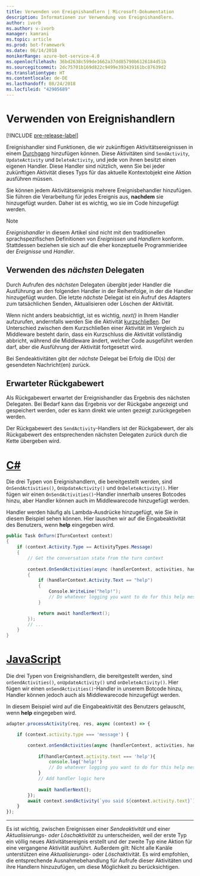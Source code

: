 ```yaml
---
title: Verwenden von Ereignishandlern | Microsoft-Dokumentation
description: Informationen zur Verwendung von Ereignishandlern.
author: ivorb
ms.author: v-ivorb
manager: kamrani
ms.topic: article
ms.prod: bot-framework
ms.date: 06/14/2018
monikerRange: azure-bot-service-4.0
ms.openlocfilehash: 36bd2638c599de1662a37dd85790b6126184d51b
ms.sourcegitcommit: 2dc75701b169d822c9499e393439161bc87639d2
ms.translationtype: HT
ms.contentlocale: de-DE
ms.lasthandoff: 08/24/2018
ms.locfileid: "42905689"
---
```

# <a name="using-event-handlers"></a>Verwenden von Ereignishandlern

[!INCLUDE [pre-release-label](../includes/pre-release-label.md)]

Ereignishandler sind Funktionen, die wir zukünftigen Aktivitätsereignissen in einem [Durchgang](bot-builder-basics.md#defining-a-turn) hinzufügen können. Diese Aktivitäten sind `SendActivity`, `UpdateActivity` und `DeleteActivity`, und jede von ihnen besitzt einen eigenen Handler. Diese Handler sind nützlich, wenn Sie bei jeder zukünftigen Aktivität dieses Typs für das aktuelle Kontextobjekt eine Aktion ausführen müssen.

Sie können jedem Aktivitätsereignis mehrere Ereignisbehandler hinzufügen. Sie führen die Verarbeitung für jedes Ereignis aus, **nachdem** sie hinzugefügt wurden. Daher ist es wichtig, wo sie im Code hinzugefügt werden.

> [!NOTE]
> *Ereignishandler* in diesem Artikel sind nicht mit den traditionellen sprachspezifischen Definitionen von *Ereignissen* und *Handlern* konform. Stattdessen beziehen sie sich auf die eher konzeptuelle Programmieridee der *Ereignisse* und *Handler*.

## <a name="using-the-next-delegate"></a>Verwenden des *nächsten* Delegaten

Durch Aufrufen des *nächsten* Delegaten übergibt jeder Handler die Ausführung an den folgenden Handler in der Reihenfolge, in der die Handler hinzugefügt wurden. Die letzte *nächste* Delegat ist ein Aufruf des Adapters zum tatsächlichen Senden, Aktualisieren oder Löschen der Aktivität.

Wenn nicht anders beabsichtigt, ist es wichtig, *next()* in Ihrem Handler aufzurufen, andernfalls werden Sie die Aktivität [kurzschließen](bot-builder-create-middleware.md#short-circuit-routing). Der Unterschied zwischen dem Kurzschließen einer Aktivität im Vergleich zu Middleware besteht darin, dass ein Kurzschluss die Aktivität vollständig abbricht, während die Middleware ändert, welcher Code ausgeführt werden darf, aber die Ausführung der Aktivität fortgesetzt wird.

Bei Sendeaktivitäten gibt der *nächste* Delegat bei Erfolg die ID(s) der gesendeten Nachricht(en) zurück.

## <a name="expected-return-value"></a>Erwarteter Rückgabewert

Als Rückgabewert erwartet der Ereignishandler das Ergebnis des nächsten Delegaten. Bei Bedarf kann das Ergebnis vor der Rückgabe angezeigt und gespeichert werden, oder es kann direkt wie unten gezeigt zurückgegeben werden.

Der Rückgabewert des `SendActivity`-Handlers ist der Rückgabewert, der als Rückgabewert des entsprechenden nächsten Delegaten zurück durch die Kette übergeben wird.

# <a name="ctabcseventhandler"></a>[C#](#tab/cseventhandler)

Die drei Typen von Ereignishandlern, die bereitgestellt werden, sind `OnSendActivities()`, `OnUpdateActivity()` und `OnDeleteActivity()`. Hier fügen wir einen `OnSendActivities()`-Handler innerhalb unseres Botcodes hinzu, aber Handler können auch im Middlewarecode hinzugefügt werden.

Handler werden häufig als Lambda-Ausdrücke hinzugefügt, wie Sie in diesem Beispiel sehen können. Hier lauschen wir auf die Eingabeaktivität des Benutzers, wenn **help** eingegeben wird.

```cs
public Task OnTurn(ITurnContext context)
{
    if (context.Activity.Type == ActivityTypes.Message)
    {
        // Get the conversation state from the turn context
        
        context.OnSendActivities(async (handlerContext, activities, handlerNext) =>
        {
            if (handlerContext.Activity.Text == "help")
            {
                Console.WriteLine("help!");
                // Do whatever logging you want to do for this help message
            }

            return await handlerNext();
        });
        // ...
    }
}
```

# <a name="javascripttabjseventhandler"></a>[JavaScript](#tab/jseventhandler)

Die drei Typen von Ereignishandlern, die bereitgestellt werden, sind `onSendActivities()`, `onUpdateActivity()` und `onDeleteActivity()`. Hier fügen wir einen `onSendActivities()`-Handler in unserem Botcode hinzu, Handler können jedoch auch als Middlewarecode hinzugefügt werden.

In diesem Beispiel wird auf die Eingabeaktivität des Benutzers gelauscht, wenn **help** eingegeben wird.

```js
adapter.processActivity(req, res, async (context) => {

    if (context.activity.type === 'message') {

        context.onSendActivities(async (handlerContext, activities, handlerNext) => { 
            
            if(handlerContext.activity.text === 'help'){
                console.log('help!')
                // Do whatever logging you want to do for this help message
            }
            // Add handler logic here
        
            await handlerNext(); 
        });
        await context.sendActivity(`you said ${context.activity.text}`);
    }
});
```

---

Es ist wichtig, zwischen Ereignissen einer *Sendeaktivität* und einer *Aktualisierungs- oder Löschaktivität* zu unterscheiden, weil der erste Typ ein völlig neues Aktivitätsereignis erstellt und der zweite Typ eine Aktion für eine vergangene Aktivität ausführt. Außerdem gilt: Nicht alle Kanäle unterstützen eine *Aktualisierungs-* oder *Lösch*aktivität. Es wird empfohlen, die entsprechende Ausnahmebehandlung für Aufrufe dieser Aktivitäten und ihre Handlern hinzuzufügen, um diese Möglichkeit zu berücksichtigen.

